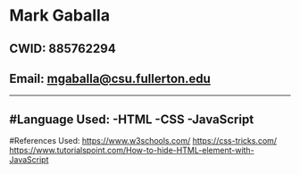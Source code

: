 # Mark Gaballa
## CWID: 885762294
## Email: mgaballa@csu.fullerton.edu
--------------------------------------------
#Language Used:
-HTML
-CSS
-JavaScript
--------------------------------------------
#References Used:
https://www.w3schools.com/ 
https://css-tricks.com/ 
https://www.tutorialspoint.com/How-to-hide-HTML-element-with-JavaScript 